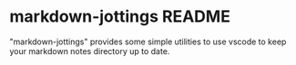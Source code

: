 # markdown-jottings README

"markdown-jottings" provides some simple utilities to use vscode to keep your markdown notes directory up to date.
